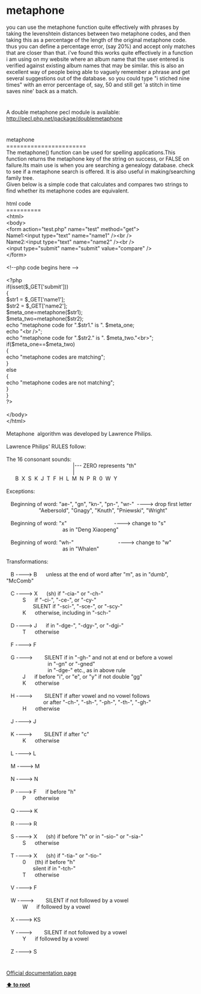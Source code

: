 # metaphone




<div class="phpcode"><span class="html">
you can use the metaphone function quite effectively with phrases by taking the levenshtein distances between two metaphone codes, and then taking this as a percentage of the length of the original metaphone code. thus you can define a percentage error, (say 20%) and accept only matches that are closer than that. i&apos;ve found this works quite effectively in a function i am using on my website where an album name that the user entered is verified against existing album names that may be similar. this is also an excellent way of people being able to vaguely remember a phrase and get several suggestions out of the database. so you could type &quot;i stiched nine times&quot; with an error percentage of, say, 50 and still get &apos;a stitch in time saves nine&apos; back as a match.</span>
</div>
  

#


<div class="phpcode"><span class="html">
A double metaphone pecl module is available: <a href="http://pecl.php.net/package/doublemetaphone" rel="nofollow" target="_blank">http://pecl.php.net/package/doublemetaphone</a></span>
</div>
  

#


<div class="phpcode"><span class="html">
metaphone<br>=======================<br>The metaphone() function can be used for spelling applications.This function returns the metaphone key of the string on success, or FALSE on failure.Its main use is when you are searching a genealogy database. check to see if a metaphone search is offered. It is also useful in making/searching family tree.<br>Given below is a simple code that calculates and compares two strings to find whether its metaphone codes are equivalent.<br><br>html code<br>==========<br>&lt;html&gt;<br>&lt;body&gt;<br>&lt;form action=&quot;test.php&quot; name=&quot;test&quot; method=&quot;get&quot;&gt;<br>Name1:&lt;input type=&quot;text&quot; name=&quot;name1&quot; /&gt;&lt;br /&gt;<br>Name2:&lt;input type=&quot;text&quot; name=&quot;name2&quot; /&gt;&lt;br /&gt;<br>&lt;input type=&quot;submit&quot; name=&quot;submit&quot; value=&quot;compare&quot; /&gt;<br>&lt;/form&gt;<br><br>&lt;!--php code begins here --&gt;<br><br><span class="default">&lt;?php<br></span><span class="keyword">if(isset(</span><span class="default">$_GET</span><span class="keyword">[</span><span class="string">&apos;submit&apos;</span><span class="keyword">]))<br>{<br></span><span class="default">$str1 </span><span class="keyword">= </span><span class="default">$_GET</span><span class="keyword">[</span><span class="string">&apos;name1&apos;</span><span class="keyword">];<br></span><span class="default">$str2 </span><span class="keyword">= </span><span class="default">$_GET</span><span class="keyword">[</span><span class="string">&apos;name2&apos;</span><span class="keyword">];<br></span><span class="default">$meta_one</span><span class="keyword">=</span><span class="default">metaphone</span><span class="keyword">(</span><span class="default">$str1</span><span class="keyword">);<br></span><span class="default">$meta_two</span><span class="keyword">=</span><span class="default">metaphone</span><span class="keyword">(</span><span class="default">$str2</span><span class="keyword">);<br>echo </span><span class="string">&quot;metaphone code for &quot;</span><span class="keyword">.</span><span class="default">$str1</span><span class="keyword">.</span><span class="string">&quot; is &quot;</span><span class="keyword">. </span><span class="default">$meta_one</span><span class="keyword">;<br>echo </span><span class="string">&quot;&lt;br /&gt;&quot;</span><span class="keyword">;<br>echo </span><span class="string">&quot;metaphone code for &quot;</span><span class="keyword">.</span><span class="default">$str2</span><span class="keyword">.</span><span class="string">&quot; is &quot;</span><span class="keyword">. </span><span class="default">$meta_two</span><span class="keyword">.</span><span class="string">&quot;&lt;br&gt;&quot;</span><span class="keyword">;<br>if(</span><span class="default">$meta_one</span><span class="keyword">==</span><span class="default">$meta_two</span><span class="keyword">)<br>{<br>echo </span><span class="string">&quot;metaphone codes are matching&quot;</span><span class="keyword">;<br>}<br>else<br>{<br>echo </span><span class="string">&quot;metaphone codes are not matching&quot;</span><span class="keyword">;<br>}<br>}<br></span><span class="default">?&gt;<br></span><br>&lt;/body&gt;<br>&lt;/html&gt;<br><br>Metaphone&#xA0; algorithm was developed by Lawrence Philips.<br><br>Lawrence Philips&apos; RULES follow:<br><br> The 16 consonant sounds:<br>&#xA0; &#xA0; &#xA0; &#xA0; &#xA0; &#xA0; &#xA0; &#xA0; &#xA0; &#xA0; &#xA0; &#xA0; &#xA0; &#xA0; &#xA0; &#xA0; &#xA0; &#xA0; &#xA0; &#xA0; &#xA0; &#xA0;&#xA0; |--- ZERO represents &quot;th&quot;<br>&#xA0; &#xA0; &#xA0; &#xA0; &#xA0; &#xA0; &#xA0; &#xA0; &#xA0; &#xA0; &#xA0; &#xA0; &#xA0; &#xA0; &#xA0; &#xA0; &#xA0; &#xA0; &#xA0; &#xA0; &#xA0; &#xA0;&#xA0; |<br>&#xA0; &#xA0; &#xA0; B&#xA0; X&#xA0; S&#xA0; K&#xA0; J&#xA0; T&#xA0; F&#xA0; H&#xA0; L&#xA0; M&#xA0; N&#xA0; P&#xA0; R&#xA0; 0&#xA0; W&#xA0; Y<br><br> Exceptions:<br><br>&#xA0;&#xA0; Beginning of word: &quot;ae-&quot;, &quot;gn&quot;, &quot;kn-&quot;, &quot;pn-&quot;, &quot;wr-&quot;&#xA0; ----&gt; drop first letter<br>&#xA0; &#xA0; &#xA0; &#xA0; &#xA0; &#xA0; &#xA0; &#xA0; &#xA0; &#xA0; &#xA0; &quot;Aebersold&quot;, &quot;Gnagy&quot;, &quot;Knuth&quot;, &quot;Pniewski&quot;, &quot;Wright&quot;<br><br>&#xA0;&#xA0; Beginning of word: &quot;x&quot;&#xA0; &#xA0; &#xA0; &#xA0; &#xA0; &#xA0; &#xA0; &#xA0; &#xA0; &#xA0; &#xA0; &#xA0; &#xA0; &#xA0; &#xA0; &#xA0; ----&gt; change to &quot;s&quot;<br>&#xA0; &#xA0; &#xA0; &#xA0; &#xA0; &#xA0; &#xA0; &#xA0; &#xA0; &#xA0; &#xA0; &#xA0; &#xA0; &#xA0; &#xA0; &#xA0; &#xA0; &#xA0; &#xA0; as in &quot;Deng Xiaopeng&quot;<br><br>&#xA0;&#xA0; Beginning of word: &quot;wh-&quot;&#xA0; &#xA0; &#xA0; &#xA0; &#xA0; &#xA0; &#xA0; &#xA0; &#xA0; &#xA0; &#xA0; &#xA0; &#xA0; &#xA0; &#xA0; ----&gt; change to &quot;w&quot;<br>&#xA0; &#xA0; &#xA0; &#xA0; &#xA0; &#xA0; &#xA0; &#xA0; &#xA0; &#xA0; &#xA0; &#xA0; &#xA0; &#xA0; &#xA0; &#xA0; &#xA0; &#xA0; &#xA0; as in &quot;Whalen&quot;<br><br> Transformations:<br><br>&#xA0;&#xA0; B ----&gt; B&#xA0; &#xA0; &#xA0; unless at the end of word after &quot;m&quot;, as in &quot;dumb&quot;, &quot;McComb&quot;<br><br>&#xA0;&#xA0; C ----&gt; X&#xA0; &#xA0; &#xA0; (sh) if &quot;-cia-&quot; or &quot;-ch-&quot;<br>&#xA0; &#xA0; &#xA0; &#xA0; &#xA0;&#xA0; S&#xA0; &#xA0; &#xA0; if &quot;-ci-&quot;, &quot;-ce-&quot;, or &quot;-cy-&quot;<br>&#xA0; &#xA0; &#xA0; &#xA0; &#xA0; &#xA0; &#xA0; &#xA0; &#xA0; SILENT if &quot;-sci-&quot;, &quot;-sce-&quot;, or &quot;-scy-&quot;<br>&#xA0; &#xA0; &#xA0; &#xA0; &#xA0;&#xA0; K&#xA0; &#xA0; &#xA0; otherwise, including in &quot;-sch-&quot;<br><br>&#xA0;&#xA0; D ----&gt; J&#xA0; &#xA0; &#xA0; if in &quot;-dge-&quot;, &quot;-dgy-&quot;, or &quot;-dgi-&quot;<br>&#xA0; &#xA0; &#xA0; &#xA0; &#xA0;&#xA0; T&#xA0; &#xA0; &#xA0; otherwise<br><br>&#xA0;&#xA0; F ----&gt; F<br><br>&#xA0;&#xA0; G ----&gt;&#xA0; &#xA0; &#xA0; &#xA0; SILENT if in &quot;-gh-&quot; and not at end or before a vowel<br>&#xA0; &#xA0; &#xA0; &#xA0; &#xA0; &#xA0; &#xA0; &#xA0; &#xA0; &#xA0; &#xA0; &#xA0; &#xA0; &#xA0; in &quot;-gn&quot; or &quot;-gned&quot;<br>&#xA0; &#xA0; &#xA0; &#xA0; &#xA0; &#xA0; &#xA0; &#xA0; &#xA0; &#xA0; &#xA0; &#xA0; &#xA0; &#xA0; in &quot;-dge-&quot; etc., as in above rule<br>&#xA0; &#xA0; &#xA0; &#xA0; &#xA0;&#xA0; J&#xA0; &#xA0; &#xA0; if before &quot;i&quot;, or &quot;e&quot;, or &quot;y&quot; if not double &quot;gg&quot;<br>&#xA0; &#xA0; &#xA0; &#xA0; &#xA0;&#xA0; K&#xA0; &#xA0; &#xA0; otherwise<br><br>&#xA0;&#xA0; H ----&gt;&#xA0; &#xA0; &#xA0; &#xA0; SILENT if after vowel and no vowel follows<br>&#xA0; &#xA0; &#xA0; &#xA0; &#xA0; &#xA0; &#xA0; &#xA0; &#xA0; &#xA0; &#xA0; &#xA0;&#xA0; or after &quot;-ch-&quot;, &quot;-sh-&quot;, &quot;-ph-&quot;, &quot;-th-&quot;, &quot;-gh-&quot;<br>&#xA0; &#xA0; &#xA0; &#xA0; &#xA0;&#xA0; H&#xA0; &#xA0; &#xA0; otherwise<br><br>&#xA0;&#xA0; J ----&gt; J<br><br>&#xA0;&#xA0; K ----&gt;&#xA0; &#xA0; &#xA0; &#xA0; SILENT if after &quot;c&quot;<br>&#xA0; &#xA0; &#xA0; &#xA0; &#xA0;&#xA0; K&#xA0; &#xA0; &#xA0; otherwise<br><br>&#xA0;&#xA0; L ----&gt; L<br><br>&#xA0;&#xA0; M ----&gt; M<br><br>&#xA0;&#xA0; N ----&gt; N<br><br>&#xA0;&#xA0; P ----&gt; F&#xA0; &#xA0; &#xA0; if before &quot;h&quot;<br>&#xA0; &#xA0; &#xA0; &#xA0; &#xA0;&#xA0; P&#xA0; &#xA0; &#xA0; otherwise<br><br>&#xA0;&#xA0; Q ----&gt; K<br><br>&#xA0;&#xA0; R ----&gt; R<br><br>&#xA0;&#xA0; S ----&gt; X&#xA0; &#xA0; &#xA0; (sh) if before &quot;h&quot; or in &quot;-sio-&quot; or &quot;-sia-&quot;<br>&#xA0; &#xA0; &#xA0; &#xA0; &#xA0;&#xA0; S&#xA0; &#xA0; &#xA0; otherwise<br><br>&#xA0;&#xA0; T ----&gt; X&#xA0; &#xA0; &#xA0; (sh) if &quot;-tia-&quot; or &quot;-tio-&quot;<br>&#xA0; &#xA0; &#xA0; &#xA0; &#xA0;&#xA0; 0&#xA0; &#xA0; &#xA0; (th) if before &quot;h&quot;<br>&#xA0; &#xA0; &#xA0; &#xA0; &#xA0; &#xA0; &#xA0; &#xA0; &#xA0; silent if in &quot;-tch-&quot;<br>&#xA0; &#xA0; &#xA0; &#xA0; &#xA0;&#xA0; T&#xA0; &#xA0; &#xA0; otherwise<br><br>&#xA0;&#xA0; V ----&gt; F<br><br>&#xA0;&#xA0; W ----&gt;&#xA0; &#xA0; &#xA0; &#xA0; SILENT if not followed by a vowel<br>&#xA0; &#xA0; &#xA0; &#xA0; &#xA0;&#xA0; W&#xA0; &#xA0; &#xA0; if followed by a vowel<br><br>&#xA0;&#xA0; X ----&gt; KS<br><br>&#xA0;&#xA0; Y ----&gt;&#xA0; &#xA0; &#xA0; &#xA0; SILENT if not followed by a vowel<br>&#xA0; &#xA0; &#xA0; &#xA0; &#xA0;&#xA0; Y&#xA0; &#xA0; &#xA0; if followed by a vowel<br><br>&#xA0;&#xA0; Z ----&gt; S</span>
</div>
  

#

[Official documentation page](https://www.php.net/manual/en/function.metaphone.php)

**[⬆ to root](/)**